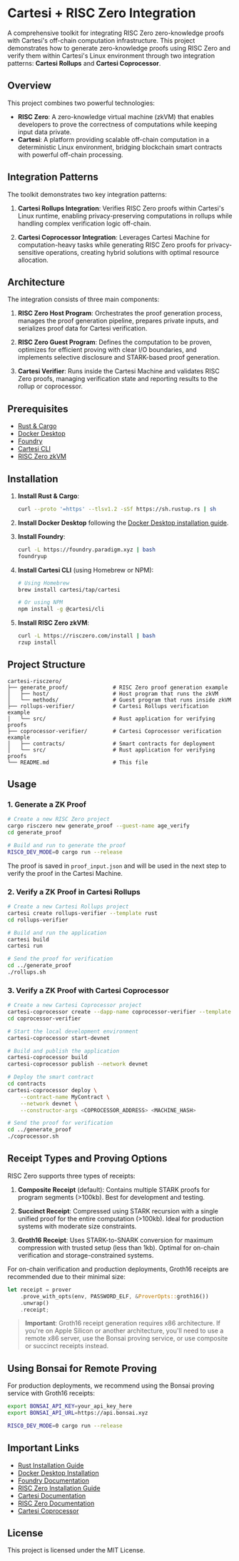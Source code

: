 # Cartesi + RISC Zero Integration

A comprehensive toolkit for integrating RISC Zero zero-knowledge proofs with Cartesi's off-chain computation infrastructure. This project demonstrates how to generate zero-knowledge proofs using RISC Zero and verify them within Cartesi's Linux environment through two integration patterns: **Cartesi Rollups** and **Cartesi Coprocessor**.

## Overview

This project combines two powerful technologies:

- **RISC Zero**: A zero-knowledge virtual machine (zkVM) that enables developers to prove the correctness of computations while keeping input data private.
- **Cartesi**: A platform providing scalable off-chain computation in a deterministic Linux environment, bridging blockchain smart contracts with powerful off-chain processing.

## Integration Patterns

The toolkit demonstrates two key integration patterns:

1. **Cartesi Rollups Integration**: Verifies RISC Zero proofs within Cartesi's Linux runtime, enabling privacy-preserving computations in rollups while handling complex verification logic off-chain.

2. **Cartesi Coprocessor Integration**: Leverages Cartesi Machine for computation-heavy tasks while generating RISC Zero proofs for privacy-sensitive operations, creating hybrid solutions with optimal resource allocation.

## Architecture

The integration consists of three main components:



1. **RISC Zero Host Program**: Orchestrates the proof generation process, manages the proof generation pipeline, prepares private inputs, and serializes proof data for Cartesi verification.

2. **RISC Zero Guest Program**: Defines the computation to be proven, optimizes for efficient proving with clear I/O boundaries, and implements selective disclosure and STARK-based proof generation.

3. **Cartesi Verifier**: Runs inside the Cartesi Machine and validates RISC Zero proofs, managing verification state and reporting results to the rollup or coprocessor.

## Prerequisites

- [Rust & Cargo](https://www.rust-lang.org/tools/install)
- [Docker Desktop](https://docs.docker.com/get-docker/)
- [Foundry](https://book.getfoundry.sh/)
- [Cartesi CLI](https://docs.cartesi.io/)
- [RISC Zero zkVM](https://dev.risczero.com/api/zkvm/install)

## Installation

1. **Install Rust & Cargo**:
   ```bash
   curl --proto '=https' --tlsv1.2 -sSf https://sh.rustup.rs | sh
   ```

2. **Install Docker Desktop** following the [Docker Desktop installation guide](https://docs.docker.com/get-docker/).

3. **Install Foundry**:
   ```bash
   curl -L https://foundry.paradigm.xyz | bash
   foundryup
   ```

4. **Install Cartesi CLI** (using Homebrew or NPM):
   ```bash
   # Using Homebrew
   brew install cartesi/tap/cartesi
   
   # Or using NPM
   npm install -g @cartesi/cli
   ```

5. **Install RISC Zero zkVM**:
   ```bash
   curl -L https://risczero.com/install | bash
   rzup install
   ```

## Project Structure

```
cartesi-risczero/
├── generate_proof/              # RISC Zero proof generation example
│   ├── host/                    # Host program that runs the zkVM
│   └── methods/                 # Guest program that runs inside zkVM
├── rollups-verifier/            # Cartesi Rollups verification example
│   └── src/                     # Rust application for verifying proofs
├── coprocessor-verifier/        # Cartesi Coprocessor verification example
│   ├── contracts/               # Smart contracts for deployment
│   └── src/                     # Rust application for verifying proofs
└── README.md                    # This file
```

## Usage

### 1. Generate a ZK Proof

```bash
# Create a new RISC Zero project
cargo risczero new generate_proof --guest-name age_verify
cd generate_proof

# Build and run to generate the proof
RISC0_DEV_MODE=0 cargo run --release
```

The proof is saved in `proof_input.json` and will be used in the next step to verify the proof in the Cartesi Machine.

### 2. Verify a ZK Proof in Cartesi Rollups

```bash
# Create a new Cartesi Rollups project
cartesi create rollups-verifier --template rust
cd rollups-verifier

# Build and run the application
cartesi build
cartesi run

# Send the proof for verification
cd ../generate_proof
./rollups.sh
```

### 3. Verify a ZK Proof with Cartesi Coprocessor

```bash
# Create a new Cartesi Coprocessor project
cartesi-coprocessor create --dapp-name coprocessor-verifier --template rust
cd coprocessor-verifier

# Start the local development environment
cartesi-coprocessor start-devnet

# Build and publish the application
cartesi-coprocessor build
cartesi-coprocessor publish --network devnet

# Deploy the smart contract
cd contracts
cartesi-coprocessor deploy \
    --contract-name MyContract \
    --network devnet \
    --constructor-args <COPROCESSOR_ADDRESS> <MACHINE_HASH>

# Send the proof for verification
cd ../generate_proof
./coprocessor.sh
```

## Receipt Types and Proving Options

RISC Zero supports three types of receipts:

1. **Composite Receipt** (default): Contains multiple STARK proofs for program segments (>100kb). Best for development and testing.

2. **Succinct Receipt**: Compressed using STARK recursion with a single unified proof for the entire computation (>100kb). Ideal for production systems with moderate size constraints.

3. **Groth16 Receipt**: Uses STARK-to-SNARK conversion for maximum compression with trusted setup (less than 1kb). Optimal for on-chain verification and storage-constrained systems.

For on-chain verification and production deployments, Groth16 receipts are recommended due to their minimal size:

```rust
let receipt = prover
    .prove_with_opts(env, PASSWORD_ELF, &ProverOpts::groth16())
    .unwrap()
    .receipt;
```

> **Important**: Groth16 receipt generation requires x86 architecture. If you're on Apple Silicon or another architecture, you'll need to use a remote x86 server, use the Bonsai proving service, or use composite or succinct receipts instead.

## Using Bonsai for Remote Proving

For production deployments, we recommend using the Bonsai proving service with Groth16 receipts:

```bash
export BONSAI_API_KEY=your_api_key_here
export BONSAI_API_URL=https://api.bonsai.xyz

RISC0_DEV_MODE=0 cargo run --release
```


## Important Links

- [Rust Installation Guide](https://www.rust-lang.org/tools/install)
- [Docker Desktop Installation](https://docs.docker.com/get-docker/)
- [Foundry Documentation](https://book.getfoundry.sh/)
- [RISC Zero Installation Guide](https://dev.risczero.com/api/zkvm/install)
- [Cartesi Documentation](https://docs.cartesi.io/)
- [RISC Zero Documentation](https://dev.risczero.com/api)
- [Cartesi Coprocessor](https://docs.mugen.builders/cartesi-co-processor-tutorial/introduction)

## License

This project is licensed under the MIT License.
